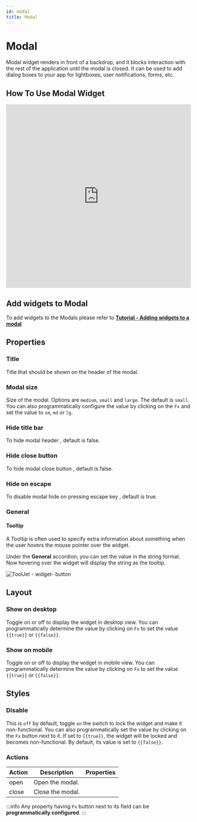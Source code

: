 ```yaml
---
id: modal
title: Modal
---
```

# Modal

Modal widget renders in front of a backdrop, and it blocks interaction with the rest of the application until the modal is closed. It can be used to add dialog boxes to your app for lightboxes, user notifications, forms, etc.


## How To Use Modal Widget

<iframe height="500" src="https://www.youtube.com/embed/co-UZCGpfMI" title="Datepicker Widget" frameborder="0" allowfullscreen width="100%"></iframe>

## Add widgets to Modal

To add widgets to the Modals please refer to **[Tutorial - Adding widgets to a modal](/docs/tutorial/adding-widget#adding-widgets-to-modal)**

## Properties

### Title

Title that should be shown on the header of the modal. 

### Modal size

Size of the modal. Options are `medium`, `small` and `large`. The default is `small`. You can also programmatically configure the value by clicking on the `Fx` and set the value to `sm`, `md` or `lg`.

### Hide title bar
To hide modal header , default is false.
### Hide close button
To hide modal close button , default is false.

### Hide on escape
To disable modal hide on pressing escape key  , default is true.

### General
#### Tooltip

A Tooltip is often used to specify extra information about something when the user hovers the 
mouse pointer over the widget.

Under the <b>General</b> accordion, you can set the value in the string format. 
Now hovering over the widget will display the string as the tooltip.

<div style={{textAlign: 'center'}}>

![ToolJet - widget- button](/img/tooltip.png)

</div>

## Layout

### Show on desktop

Toggle on or off to display the widget in desktop view. You can programmatically determine the value by clicking on `Fx` to set the value `{{true}}` or `{{false}}`.
### Show on mobile

Toggle on or off to display the widget in mobile view. You can programmatically determine the value by clicking on `Fx` to set the value `{{true}}` or `{{false}}`.

## Styles

### Disable

This is `off` by default, toggle `on` the switch to lock the widget and make it non-functional. You can also programmatically set the value by clicking on the `Fx` button next to it. If set to `{{true}}`, the widget will be locked and becomes non-functional. By default, its value is set to `{{false}}`.

### Actions

| Action      | Description | Properties |
| ----------- | ----------- | ------------------ |
| open | Open the modal. |  |
| close | Close the  modal. |  |

:::info
Any property having `Fx` button next to its field can be **programmatically configured**.
:::